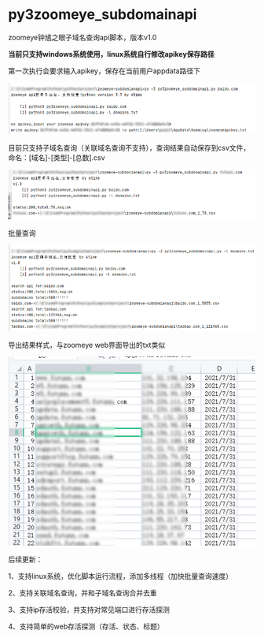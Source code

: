 # py3zoomeye_subdomainapi
 zoomeye钟馗之眼子域名查询api脚本，版本v1.0

**当前只支持windows系统使用，linux系统自行修改apikey保存路径**

第一次执行会要求输入apikey，保存在当前用户appdata路径下

![inputapikey](inputapikey.png)

目前只支持子域名查询（关联域名查询不支持），查询结果自动保存到csv文件，命名：[域名]-[类型]-[总数].csv

![search1](search1.png)

批量查询

![list](list.png)

导出结果样式，与zoomeye web界面导出的txt类似

![csv](csv.png)

后续更新：

1、支持linux系统，优化脚本运行流程，添加多线程（加快批量查询速度）

2、支持关联域名查询，并和子域名查询合并去重

3、支持ip存活校验，并支持对常见端口进行存活探测

4、支持简单的web存活探测（存活、状态、标题）
